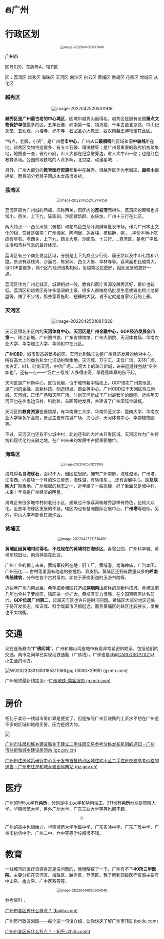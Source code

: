 # 🔥广州

# 行政区划

<div align=center><img src="https://cdn.jsdelivr.net/gh/CARLOSGP2021/myFigures/img/202204140912016.png" alt="image-20220414091247940" style="zoom:70%;" /></div>

**广州市** 

区号020，车牌粤A，辖11区

区：荔湾区 越秀区 海珠区 天河区 南沙区 白云区 黄埔区 番禺区 花都区 增城区 从化区

### 越秀区

<div align=center><img src="https://cdn.jsdelivr.net/gh/CARLOSGP2021/myFigures/img/202204252056965.png" alt="image-20220425205611919" style="zoom:100%;" /></div>

**越秀区是广州最古老的中心城区**，因城中越秀山而得名。越秀区是拥有全国**重点文物保护单位**最多的区，五羊石像、岭南第一楼、镇海楼、千年古道北京路、中山纪念堂、五仙观、六榕寺、光孝寺、石室圣心大教堂、西汉南越王博物馆在此区。

“特点，老牌，小资”，是广州**老市中心**，广州**人口最稠密**的区域和**旧中轴线**所在地。越秀区文物古迹很多，有五羊石像、镇海楼等；是广州最重要的政府机构聚集地，地图查一查，省府市府，市人大都在纪念堂旁边，省人大中山一路；也是红色教育基地。公园前地铁站的人真多啊，北京路、动漫星城......

另外，广州大部分的**教育医疗资源**都集中在越秀。但越秀区作为老城区，**面积小**很拥挤，而且部分老房子因成本太高很难拆。

### 荔湾区

<div align=center><img src="https://cdn.jsdelivr.net/gh/CARLOSGP2021/myFigures/img/202204252102420.png" alt="image-20220425210244359" style="zoom:80%;" /></div>

荔湾区原为广州城的西郊，旧称西关，因区内的**荔枝湾**而得名。荔湾区的面积也非常小。西关、上下九、陈家祠、沙面建筑群、永庆坊、广州十三行在此区。

两大特点——西关风情（骑楼）和花鸟鱼虫茶叶海鲜等批发市场。作为广州本土文化的根，饮食是强项：广州酒家、陶陶居、莲香楼、核桃酥、粥......平价本地小吃应有尽有。老西关，上下九，西关大屋，沙面岛，十三行......荔湾区，是老广平民生活和市井气息的最好体现。

荔湾区有三个商业发达区域，分别是上下九商业步行街、康王路以及中山七路和八路。景点有荔枝湾、沙面岛、陈家祠、西关大屋、华林寺等。荔湾面积比越秀大，但GDP差很多，两个区的经济结构相似，但越秀区位更好，因此发展的更好一点。

荔湾区作为广州老城区，城建相对一般，教育和医疗资源没越秀区好，房价也较低。荔湾区和越秀区有许多低调的土豪，很多人都做商品批发生意或者出租土地房屋等，赚了不少钱，那些穿着拖鞋、短裤的大叔，说不定就是身家亿万的土豪。

### 天河区

<div align=center><img src="https://cdn.jsdelivr.net/gh/CARLOSGP2021/myFigures/img/202204252108398.png" alt="image-20220425210811329" style="zoom:100%;" /></div>

天河区得名于区内的**天河体育中心**。**天河区是广州金融中心，GDP经济发展全市第一**。珠江新城、广州图书馆、广东省博物馆、广州大剧院、天河体育场、华南农业大学、华南理工大学、华师附中在此区。

**广州CBD**，城市形态最繁多的区。天河北到珠江边是广州经济发展的绝对中心，所有高大上的商务和文化活动的聚集地。天河城、万宁汇、正佳广场、天环广场、太古汇、k11、时尚天河，中信广场......高大上的珠江新城，进来逛逛钱包就“空空如也”。还有一点——“死亡三号线”人多得出奇，早晚高峰真的伤不起。

天河区是广州新中心，区位优越，位于城市新中轴线上，GDP领先广州其他区，是广州的金融、高新科技、制造研发、商业等中心。广州CBD位于天河区珠江新城，天河城、正佳广场和天环广场、时尚天河组成了广州最繁华的商圈。近些年天河区也在往南边员村、科韵路、东圃等地发展，并建设了广州国际金融城。

天河区的**教育资源**也很雄厚，有华南理工大学、华南师范大学、暨南大学、华南农业大学等多所高校，景点主要有花城广场、海心沙、天河体育中心、华南植物园等。

不过，天河区也还有不少城中村，北边还有的大片未开发区域。天河区作为广州传统和现代化的交融之地，在广州未来的发展中占据重要地位。

### 海珠区

<div align=center><img src="https://cdn.jsdelivr.net/gh/CARLOSGP2021/myFigures/img/202204252112161.png" alt="image-20220425211221095" style="zoom:70%;" /></div>

海珠得名自**海珠石**，面积不大，但区位很好。拥有广州南肺，海珠湿地，广州塔、江南西，六百块一个月的珠江帝景，海珠湖，有轨电车......还有会展中心，是**互联网大厂**聚集地。广州崛起的标志之一，近年建了一些高楼，好了里面又是城中村，未来十年将是广州经济的明星。

海珠区有很多城中村和老旧小区，建筑也不像荔湾和越秀那样有特色，比较大众化。近些年海珠区发展的不错，辖区内也有琶洲国际会展中心、**广州塔**等地标。另外，中山大学本部也在海珠区。

### 黄埔区

<div align=center><img src="https://cdn.jsdelivr.net/gh/CARLOSGP2021/myFigures/img/202204252115535.png" alt="image-20220425211510490" style="zoom:80%;" /></div>

**黄埔区因黄埔村而得名，不过现在的黄埔村在海珠区**。香雪公园、广州科学城、黄埔军校旧址、南海神庙在此区。

广州工业的根与未来，黄埔军校所在地：旧工厂，黄埔港，南海神庙，广汽本田、广州石化......古村落里面有地道的姜撞奶、双皮奶。黄埔区还拥有数量众多的**岭南传统建筑**，分布在各个古村落内，如位于萝岗街道的玉喦书院等。

近些年广州向南发展，希望把黄埔区打造成**深圳南山**那样的高新科技城，黄埔区前几年也合并了萝岗区，辖区进一步扩大。黄埔区实力很强，在全国百强区排名前六，**GDP位居广州第二**，赶超天河区也许只是时间问题。黄埔区大部分地区还处于待开发状态，知识城、科学城离市区都挺远，而且黄埔区的辖区比较狭长，发展也不太均衡。





# 交通

现在逐渐趋向“**广佛同城**”，广州和佛山两座城市有着非常紧密的联系，包括他们的交通，两市之间早已实现地铁通勤（广佛线），广佛也是我[@CARLOSGP2021](https://github.com/CARLOSGP2021)从小生活的地方。

![W020220331300185311066.jpg (3000×2999) (gzmtr.com)](https://cdn.jsdelivr.net/gh/CARLOSGP2021/myFigures/img/202204140914496.jpeg)

广州地铁最新线路见👉[广州地铁-乘客服务 (gzmtr.com)](https://cs.gzmtr.com/ckfw/)

# 房价

相比于其它一线城市房价算是便宜了。但是按照广州互联网的工资水平想在广州差不多的区域和地段买房，压力是很大的。

![](https://cdn.jsdelivr.net/gh/CARLOSGP2021/myFigures/img/202204131757485.png)

[广州市住房和城乡建设局关于建立二手住房交易参考价格发布机制的通知 - 广州市住房和城乡建设局网站 (gz.gov.cn)](http://zfcj.gz.gov.cn/zjyw/fdcscjg/zwxx/scyxyjc/content/post_7753179.html)

[广州市住房政策研究中心关于发布首批热点区域住宅小区二手住房交易参考价格的通告 - 广州市住房和城乡建设局网站 (gz.gov.cn)](http://zfcj.gz.gov.cn/zwgk/zsdwwj/content/post_7753542.html)

# 医疗

广州的985大学有**两所**，分别是中山大学和华南理工，211也有**两所**分别是暨南大学、华南师范大学，另外广州大学、广东工业大学等等也都不错。

<div align=center><img src="https://cdn.jsdelivr.net/gh/CARLOSGP2021/myFigures/img/202204140915482.jpeg" style="zoom:67%;" /></div>

广州的高中也很给力，华南师范大学附属中学、广东实验中学、广东广雅中学、广州市执信中学、广州二中、六中等等学校都很不错。

# 教育

一线城市的医疗资源肯定是没问题的，我粗略数了一下，广州有不下**40所三甲医院**，主要分布在天河区、海珠区、越秀区、荔湾区。我了解到顶级医疗资源主要有中山系、南方系、广中医系等等。

<div align=center><img src="https://cdn.jsdelivr.net/gh/CARLOSGP2021/myFigures/img/202204140909125.png" alt="image-20220414090924040" style="zoom:80%;" /></div>

参考资料：

[广州市各区有什么特点？ (baidu.com)](https://baijiahao.baidu.com/s?id=1696543091093582872&wfr=spider&for=pc)

[广州市行政区划图——每个区一句话介绍，让你快速了解广州市11区 (baidu.com)](https://baijiahao.baidu.com/s?id=1701728289978146028&wfr=spider&for=pc)

[广州市各区有什么特点？ - 知乎 (zhihu.com)](https://www.zhihu.com/question/314754798)



